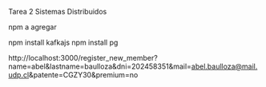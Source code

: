 Tarea 2 Sistemas Distribuidos


npm a agregar

npm install kafkajs
npm install pg





http://localhost:3000/register_new_member?name=abel&lastname=baulloza&dni=202458351&mail=abel.baulloza@mail.udp.cl&patente=CGZY30&premium=no